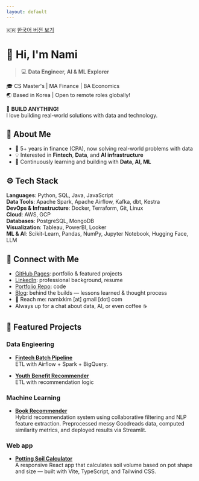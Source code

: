 ```yaml
---
layout: default
---
```

<title>👩‍💻 Nami Kim</title>

🇰🇷 [한국어 버전 보기](index.ko.html)

# 👋 Hi, I'm Nami

> 💻 **Data Engineer, AI & ML Explorer**  

🎓 CS Master's | MA Finance | BA Economics  
🌏 Based in Korea | Open to remote roles globally!  

🔨 **BUILD ANYTHING!**  
I love building real-world solutions with data and technology.

## 🚀 About Me
- 🧩 5+ years in finance (CPA), now solving real-world problems with data
- 💡 Interested in **Fintech**, **Data**, and **AI infrastructure**
- 🔬 Continuously learning and building with **Data, AI, ML**

## ⚙️ Tech Stack

**Languages**: Python, SQL, Java, JavaScript   
**Data Tools**: Apache Spark, Apache Airflow, Kafka, dbt, Kestra  
**DevOps & Infrastructure**: Docker, Terraform, Git, Linux  
**Cloud**: AWS, GCP   
**Databases**: PostgreSQL, MongoDB  
**Visualization**: Tableau, PowerBI, Looker  
**ML & AI**: Scikit-Learn, Pandas, NumPy, Jupyter Notebook, Hugging Face, LLM

## 🔗 Connect with Me
- [GitHub Pages](https://namixkim.github.io/): portfolio & featured projects
- [LinkedIn](https://linkedin.com/in/namixkim): professional background, resume
- [Portfolio Repo](https://github.com/namikimlab): code
- [Blog](https://en.namixkim.com/): behind the builds — lessons learned & thought process
- 💌 Reach me: namixkim [at] gmail [dot] com
- Always up for a chat about data, AI, or even coffee ☕

## 💼 Featured Projects

### Data Engieering

- **[Fintech Batch Pipeline](https://github.com/namikimlab/fintech-batch-pipeline)**  
  ETL with Airflow + Spark + BigQuery. 
  
- **[Youth Benefit Recommender](https://github.com/namikimlab/youth-benefit-recommender)**  
  ETL with recommendation logic 

### Machine Learning
- **[Book Recommender](https://github.com/namikimlab/book-recommender)**  
  Hybrid recommendation system using collaborative filtering and NLP feature extraction. Preprocessed messy Goodreads data, computed similarity metrics, and deployed results via Streamlit.

### Web app 

- **[Potting Soil Calculator](https://github.com/namikimlab/potting-soil-calculator)**  
  A responsive React app that calculates soil volume based on pot shape and size — built with Vite, TypeScript, and Tailwind CSS.



